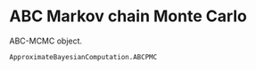 # ABC Markov chain Monte Carlo

ABC-MCMC object.

```@docs
ApproximateBayesianComputation.ABCPMC
```
